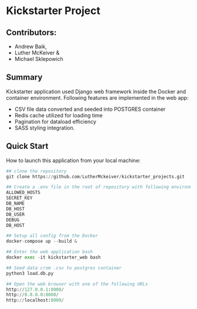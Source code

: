 # Kickstarter Project

## Contributors:
- Andrew Baik,
- Luther McKeiver &
- Michael Sklepowich


## Summary
Kickstarter application used Django web framework inside the Docker and container environment. 
Following features are implemented in the web app:
- CSV file data converted and seeded into POSTGRES container
- Redis cache utilized for loading time
- Pagination for dataload efficiency
- SASS styling integration.


## Quick Start
How to launch this application from your local machine:
```py
## clone the repository
git clone https://github.com/LutherMckeiver/kickstarter_projects.git

## Create a .env file in the root of repository with following environment variables defined
ALLOWED_HOSTS
SECRET_KEY
DB_NAME
DB_HOST
DB_USER
DEBUG
DB_HOST

## Setup all config from the Docker
docker-compose up --build &

## Enter the web application bash
docker exec -it kickstarter_web bash

## Seed data crom .csv to postgres container
python3 load.db.py

## Open the web browser with one of the following URLs
http://127.0.0.1:8000/
http://0.0.0.0:8000/
http://localhost:8000/
```

